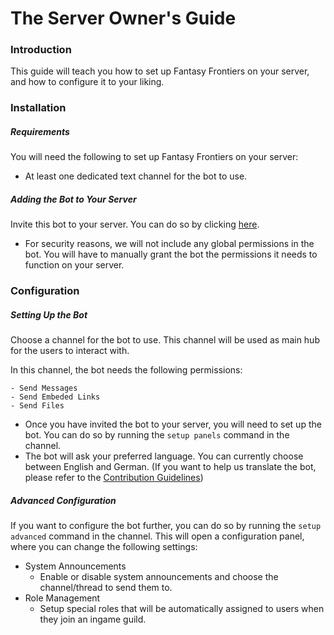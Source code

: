 # The Server Owner's Guide

### Introduction

This guide will teach you how to set up Fantasy Frontiers on your server, and how to configure it to your liking.


### Installation

##### Requirements

You will need the following to set up Fantasy Frontiers on your server:

- At least one dedicated text channel for the bot to use.


##### Adding the Bot to Your Server

Invite this bot to your server. You can do so by clicking [here](https://discord.com/api/oauth2/authorize?client_id=609710444021809152&permissions=0&scope=bot%20applications.commands).
- For security reasons, we will not include any global permissions in the bot. You will have to manually grant the bot the permissions it needs to function on your server.



### Configuration

##### Setting Up the Bot

Choose a channel for the bot to use. This channel will be used as main hub for the users to interact with.

In this channel, the bot needs the following permissions:

```
- Send Messages
- Send Embeded Links
- Send Files
```


- Once you have invited the bot to your server, you will need to set up the bot. You can do so by running the `setup panels` command in the channel.
- The bot will ask your preferred language. You can currently choose between English and German. (If you want to help us translate the bot, please refer to the [Contribution Guidelines](contribution-guidelines.md))


##### Advanced Configuration

If you want to configure the bot further, you can do so by running the `setup advanced` command in the channel. This will open a configuration panel, where you can change the following settings:

- System Announcements
  - Enable or disable system announcements and choose the channel/thread to send them to.
- Role Management
  - Setup special roles that will be automatically assigned to users when they join an ingame guild.
